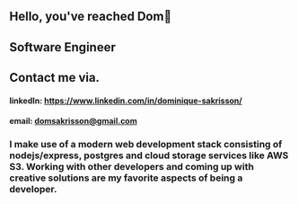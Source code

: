 ## Hello, you've reached Dom👋
## Software Engineer


## Contact me via.
#### linkedIn: https://www.linkedin.com/in/dominique-sakrisson/
#### email: domsakrisson@gmail.com



 ### I make use of a modern web development stack consisting of nodejs/express, postgres and cloud storage services like AWS S3. Working with other developers and coming up with creative solutions are my favorite aspects of being a developer.

